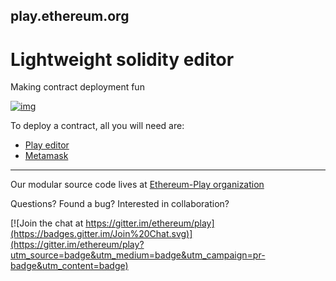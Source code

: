 ## play.ethereum.org

# **Lightweight solidity editor**

Making contract deployment fun

[![img](https://imgur.com/gbfKgTo.png)](https://www.loom.com/share/eda49b7304bf4e568b83f90d4b99a813)

To deploy a contract, all you will need are:
* [Play editor](https://play.ethereum.org/editor-solidity/)
* [Metamask](https://metamask.io/)





---
Our modular source code lives at [Ethereum-Play organization](https://github.com/ethereum-play)

Questions? Found a bug? Interested in collaboration?

[![Join the chat at https://gitter.im/ethereum/play](https://badges.gitter.im/Join%20Chat.svg)](https://gitter.im/ethereum/play?utm_source=badge&utm_medium=badge&utm_campaign=pr-badge&utm_content=badge)
